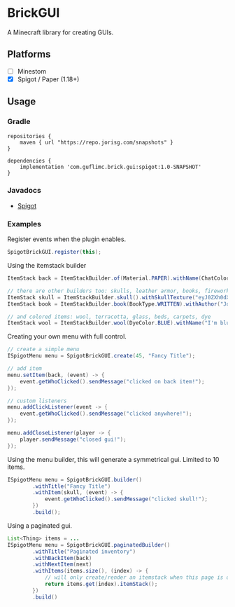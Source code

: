 # BrickGUI

A Minecraft library for creating GUIs.


## Platforms

* [ ] Minestom
* [x] Spigot / Paper (1.18+)

## Usage
### Gradle
```
repositories {
    maven { url "https://repo.jorisg.com/snapshots" }
}

dependencies {
    implementation 'com.guflimc.brick.gui:spigot:1.0-SNAPSHOT'
}
```

### Javadocs

* [Spigot](https://guflimc.github.io/BrickGUI/spigot)

### Examples

Register events when the plugin enables.
```java
SpigotBrickGUI.register(this);
```

Using the itemstack builder
```java
ItemStack back = ItemStackBuilder.of(Material.PAPER).withName(ChatColor.GREEN + "Back").build();

// there are other builders too: skulls, leather armor, books, firework, potions, banners
ItemStack skull = ItemStackBuilder.skull().withSkullTexture("eyJ0ZXh0dX....").build();
ItemStack book = ItemStackBuilder.book(BookType.WRITTEN).withAuthor("Joris Guffens").withPage("Awesome!").build();

// and colored items: wool, terracotta, glass, beds, carpets, dye
ItemStack wool = ItemStackBuilder.wool(DyeColor.BLUE).withName("I'm blue dabe die dabe daa").build();

```

Creating your own menu with full control.
```java
// create a simple menu
ISpigotMenu menu = SpigotBrickGUI.create(45, "Fancy Title");

// add item
menu.setItem(back, (event) -> {
    event.getWhoClicked().sendMessage("clicked on back item!");
});

// custom listeners
menu.addClickListener(event -> {
    event.getWhoClicked().sendMessage("clicked anywhere!");
});

menu.addCloseListener(player -> {
    player.sendMessage("closed gui!");
});
```

Using the menu builder, this will generate a symmetrical gui. Limited to 10 items.
```java
ISpigotMenu menu = SpigotBrickGUI.builder()
        .withTitle("Fancy Title")
        .withItem(skull, (event) -> {
            event.getWhoClicked().sendMessage("clicked skull!");
        })
        .build();
```

Using a paginated gui.
```java
List<Thing> items = ...
ISpigotMenu menu = SpigotBrickGUI.paginatedBuilder()
        .withTitle("Paginated inventory")
        .withBackItem(back)
        .withNextItem(next)
        .withItems(items.size(), (index) -> {
            // will only create/render an itemstack when this page is opened.
            return items.get(index).itemStack();
        })
        .build()
```

